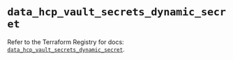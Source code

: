 # `data_hcp_vault_secrets_dynamic_secret`

Refer to the Terraform Registry for docs: [`data_hcp_vault_secrets_dynamic_secret`](https://registry.terraform.io/providers/hashicorp/hcp/0.106.0/docs/data-sources/vault_secrets_dynamic_secret).
